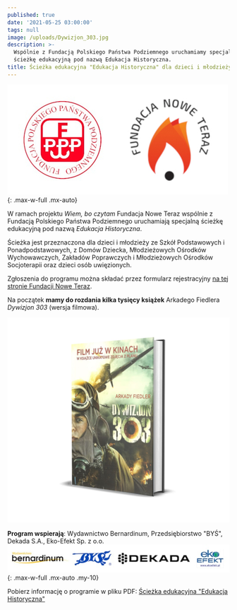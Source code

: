 ```yaml
---
published: true
date: '2021-05-25 03:00:00'
tags: null
image: /uploads/Dywizjon_303.jpg
description: >-
  Wspólnie z Fundacją Polskiego Państwa Podziemnego uruchamiamy specjalną
  ścieżkę edukacyjną pod nazwą Edukacja Historyczna.
title: Ścieżka edukacyjna "Edukacja Historyczna" dla dzieci i młodzieży
---
```

 

![Logo](/assets/img/logo-nowe-teraz-fundacja-ppp.jpg){: .max-w-full .mx-auto}

W ramach projektu *Wiem, bo czytam* Fundacja Nowe Teraz wspólnie z Fundacją Polskiego Państwa Podziemnego uruchamiają specjalną ścieżkę edukacyjną pod nazwą *Edukacja Historyczna*. 

Ścieżka jest przeznaczona dla dzieci i młodzieży ze Szkół Podstawowych i Ponadpodstawowych, z Domów Dziecka, Młodzieżowych Ośrodków Wychowawczych, Zakładów Poprawczych i Młodzieżowych Ośrodków Socjoterapii oraz dzieci osób uwięzionych. 

Zgłoszenia do programu można składać przez formularz rejestracyjny [na tej stronie Fundacji Nowe Teraz](https://docs.google.com/forms/d/e/1FAIpQLScIizZZ1qBkMHGM3cOMgHJI-h5PvX_8BhM_6AgPkTYCKje-zQ/viewform). 

Na początek **mamy do rozdania kilka tysięcy książek** Arkadego Fiedlera *Dywizjon 303* (wersja filmowa). 

![Książka Dywizjon 303](/assets/img/uploads/dywizjon-303-arkady-fiedler-ksiazka-wersja-filmowa.jpg)

**Program wspierają**: Wydawnictwo Bernardinum, Przedsiębiorstwo "BYŚ", Dekada S.A., Eko-Efekt Sp. z o.o.
![Baner](/assets/img/sciezka-edukacyjna-baner-wspierajacy.jpg){: .max-w-full .mx-auto .my-10}


Pobierz informację o programie w pliku PDF: [Ścieżka edukacyjna "Edukacja Historyczna"](/assets/files/historyczna-sciezka-edukacyjna-dywizjon-303.pdf)
